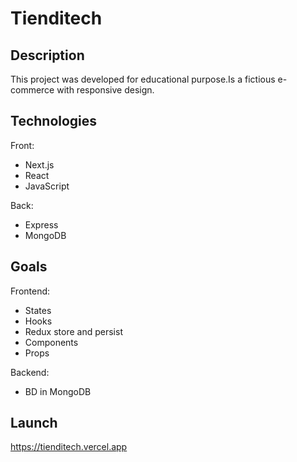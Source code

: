 # Tienditech

## Description
This project was developed for educational purpose.Is a fictious e-commerce with responsive design.

## Technologies

Front:

+ Next.js
+ React
+ JavaScript

Back:

+ Express
+ MongoDB

## Goals

Frontend:

+ States
+ Hooks
+ Redux store and persist
+ Components
+ Props

Backend:

+ BD in MongoDB

## Launch

https://tienditech.vercel.app
